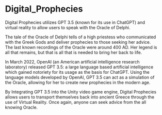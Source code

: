 # Digital_Prophecies
 
Digital Prophecies utilizes GPT 3.5 (known for its use in ChatGPT) and virtual reality to allow users to speak with the Oracle of Delphi.

The tale of the Oracle of Delphi tells of a high priestess who communicated with the Greek Gods and deliver prophecies to those seeking her advice. The last known recordings of the Oracle were around 400 AD. Her legend is all that remains, but that is all that is needed to bring her back to life.

In March 2022, OpenAI (an American artificial intelligence research laboratory) released GPT 3.5: a large language based artificial intelligence which gained notoriety for its usage as the basis for ChatGPT. Using the language models developed by OpenAI, GPT 3.5 can act as a simulation of the Oracle, allowing for her to create new prophecies in the modern age.

By Integrating GPT 3.5 into the Unity video game engine, Digital Prophecies allows users to transport themselves back into ancient Greece through the use of Virtual Reality. Once again, anyone can seek advice from the all knowing Oracle.
